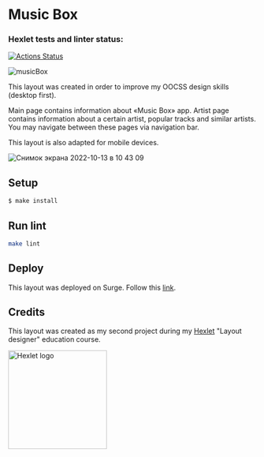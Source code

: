 # Music Box

### Hexlet tests and linter status:
[![Actions Status](https://github.com/denivladislav/layout-designer-project-lvl2/workflows/hexlet-check/badge.svg)](https://github.com/denivladislav/layout-designer-project-lvl2/actions)

![musicBox](https://user-images.githubusercontent.com/71961494/195531586-8aa8f73f-521c-4bf9-82f5-82c8437598a4.png)

This layout was created in order to improve my OOCSS design skills (desktop first).

Main page contains information about «Music Box» app. Artist page contains information about a certain artist, popular tracks and similar artists. You may navigate between these pages via navigation bar.

This layout is also adapted for mobile devices.

![Снимок экрана 2022-10-13 в 10 43 09](https://user-images.githubusercontent.com/71961494/195534002-e4cc054e-e802-4933-917e-ed7332267c2c.png)

## Setup

```sh
$ make install

```

## Run lint

```sh
make lint
```

## Deploy
This layout was deployed on Surge. Follow this <a target=_blank href="http://knowledgeable-invention.surge.sh/">link</a>.

## Credits
This layout was created as my second project during my <a target=_blank href="https://en.hexlet.io/pages/about">Hexlet</a> "Layout designer" education course.

<a target=_blank href=https://en.hexlet.io/pages/about>
  <img src=https://cdn2.hexlet.io/assets/hexlet_logo_wide-56fe12bf29287c1ac237ef1e5fa70e861e99a954af1f49504f654ae4990fa42b.png alt="Hexlet logo" width="200" length="200">
</a>
